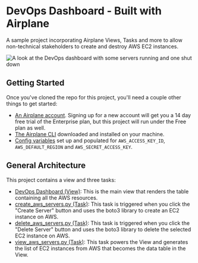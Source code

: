 # DevOps Dashboard - Built with Airplane

A sample project incorporating Airplane Views, Tasks and more to allow non-technical stakeholders to create and destroy AWS EC2 instances.

![A look at the DevOps dashboard with some servers running and one shut down](https://i.imgur.com/dsgTA7I.png)

## Getting Started

Once you've cloned the repo for this project, you'll need a couple other things to get started:

  - [An Airplane account](https://app.airplane.dev/signup). Signing up for a new account will get you a 14 day free trial of the Enterprise plan, but this project will run under the Free plan as well.
  - [The Airplane CLI](https://docs.airplane.dev/platform/airplane-cli) downloaded and installed on your machine.
  - [Config variables](https://app.airplane.dev/settings/config-vars) set up and populated for `AWS_ACCESS_KEY_ID`, `AWS_DEFAULT_REGION` and `AWS_SECRET_ACCESS_KEY`.

## General Architecture

This project contains a view and three tasks:

  - [DevOps Dashboard (View)](https://github.com/kkoppenhaver/airplane-devops-dashboard/blob/main/devops_dashboard.airplane.tsx): This is the main view that renders the table containing all the AWS resources.
  - [create_aws_servers.py (Task)](https://github.com/kkoppenhaver/airplane-devops-dashboard/blob/main/tasks/create_aws_servers_airplane.py): This task is triggered when you click the "Create Server" button and uses the boto3 library to create an EC2 instance on AWS.
  - [delete_aws_servers.py (Task)](https://github.com/kkoppenhaver/airplane-devops-dashboard/blob/main/tasks/delete_aws_servers_airplane.py): This task is triggered when you click the "Delete Server" button and uses the boto3 library to delete the selected EC2 instance on AWS.
  - [view_aws_servers.py (Task)](https://github.com/kkoppenhaver/airplane-devops-dashboard/blob/main/tasks/view_aws_servers_airplane.py): This task powers the View and generates the list of EC2 instances from AWS that becomes the data table in the View.
